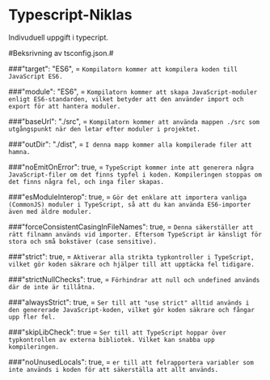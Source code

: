 # Typescript-Niklas
Indivuduell uppgift i typecript.

#Beksrivning av tsconfig.json.#

###"target": "ES6", = ```` Kompilatorn kommer att kompilera koden till JavaScript ES6. ````

###"module": "ES6", = ````Kompilatorn kommer att skapa JavaScript-moduler enligt ES6-standarden, vilket betyder att den använder import och export för att hantera moduler.````

###"baseUrl": "./src", = ````Kompilatorn kommer att använda mappen ./src som utgångspunkt när den letar efter moduler i projektet.````

###"outDir": "./dist", = ````I denna mapp kommer alla kompilerade filer att hamna.````

###"noEmitOnError": true, = ````TypeScript kommer inte att generera några JavaScript-filer om det finns typfel i koden. Kompileringen stoppas om det finns några fel, och inga filer skapas.````

###"esModuleInterop": true, = ````Gör det enklare att importera vanliga (CommonJS) moduler i TypeScript, så att du kan använda ES6-importer även med äldre moduler.````

###"forceConsistentCasingInFileNames": true, = ````Denna säkerställer att rätt filnamn används vid importer. Eftersom TypeScript är känsligt för stora och små bokstäver (case sensitive).````

###"strict": true, = ````Aktiverar alla strikta typkontroller i TypeScript, vilket gör koden säkrare och hjälper till att upptäcka fel tidigare.````

###"strictNullChecks": true, = ````Förhindrar att null och undefined används där de inte är tillåtna.````

###"alwaysStrict": true, = ````Ser till att "use strict" alltid används i den genererade JavaScript-koden, vilket gör koden säkrare och fångar upp fler fel.````

###"skipLibCheck": true = ````Ser till att TypeScript hoppar över typkontrollen av externa bibliotek. Vilket kan snabba upp kompileringen.````

###"noUnusedLocals": true, = ````er till att felrapportera variabler som inte används i koden för att säkerställa att allt används.````
